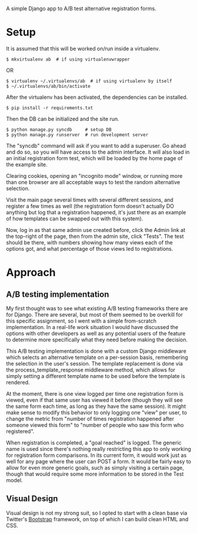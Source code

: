 A simple Django app to A/B test alternative registration forms.


Setup
=====

It is assumed that this will be worked on/run inside a virtualenv.

    $ mkvirtualenv ab  # if using virtualenvwrapper

OR

    $ virtualenv ~/.virtualenvs/ab  # if using virtualenv by itself
    $ ~/.virtualenvs/ab/bin/activate

After the virtualenv has been activated, the dependencies can be installed.

    $ pip install -r requirements.txt

Then the DB can be initialized and the site run.

    $ python manage.py syncdb     # setup DB
    $ python manage.py runserver  # run development server

The "syncdb" command will ask if you want to add a superuser. Go ahead
and do so, so you will have access to the admin interface. It will
also load in an initial registration form test, which will be loaded
by the home page of the example site.

Clearing cookies, opening an "incognito mode" window, or running more
than one browser are all acceptable ways to test the random
alternative selection.

Visit the main page several times with several different sessions, and
register a few times as well (the registration form doesn't actually
DO anything but log that a registration happened, it's just there as
an example of how templates can be swapped out with this system).

Now, log in as that same admin use created before, click the Admin
link at the top-right of the page, then from the admin site, click
"Tests". The test should be there, with numbers showing how many views
each of the options got, and what percentage of those views led to
registrations.


Approach
========

A/B testing implementation
--------------------------

My first thought was to see what existing A/B testing frameworks there
are for Django. There are several, but most of them seemed to be
overkill for this specific assignment, so I went with a simple
from-scratch implementation. In a real-life work situation I would
have discussed the options with other developers as well as any
potential users of the feature to determine more specifically what
they need before making the decision.

This A/B testing implementation is done with a custom Django
middleware which selects an alternative template on a per-session
basis, remembering the selection in the user's session. The template
replacement is done via the process_template_response middleware
method, which allows for simply setting a different template name to
be used before the template is rendered.

At the moment, there is one view logged per time one registration form
is viewed, even if that same user has viewed it before (though they
will see the same form each time, as long as they have the same
session). It might make sense to modify this behavior to only logging
one "view" per user, to change the metric from "number of times
registration happened after someone viewed this form" to "number of
people who saw this form who registered".

When registration is completed, a "goal reached" is logged. The
generic name is used since there's nothing really restricting this app
to only working for registration form comparisons. In its current
form, it would work just as well for any page where the user can POST
a form. It would be fairly easy to allow for even more generic goals,
such as simply visiting a certain page, though that would require some
more information to be stored in the Test model.

Visual Design
-------------

Visual design is not my strong suit, so I opted to start with a clean
base via Twitter's [Bootstrap][] framework, on top of which I can
build clean HTML and CSS.


[Bootstrap]: http://twitter.github.com/bootstrap/